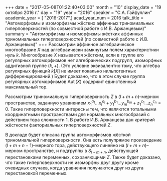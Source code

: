+++
date = "2017-05-08T01:22:40+03:00"
month = "10"
display_date = "19 октября 2016 г."
day = "19"
year = "2016"
speaker = "С.А. Гайфуллин"
academic_year = [ "2016-2017",]
acad_year_num = 2016
talk_title = "Автоморфизмы и изоморфизмы жёстких аффинных триномиальных гиперповерхностей (по совместной работе с И.В. Аржанцевым)"
summary = "Автоморфизмы и изоморфизмы жёстких аффинных триномиальных гиперповерхностей (по совместной работе с И.В. Аржанцевым)"
+++
Рассмотрим аффинное алгебраическое многообразие $X$ над алгебраически
замкнутым полем характеристики нуль $k$. Многообразие $X$ называется жёстким,
если в группе его регулярных автоморфизмов нет алгебраических подгрупп,
изоморфных аддитивной группе $(k,+)$. (Это условие эквивалентно тому, что
алгебра регулярных функций $k[X]$ не имеет локально нильпотентных
дифференцирований.) Будет доказано, что в этом случае группа регулярных
автоморфизмов $\operatorname{Aut}(X)$ содержит единственный максимальный тор.

Рассмотрим триномиальную гиперповерхность $Z$ в $(l+m+n)$–мерном пространстве,
заданную уравнением
$x_1^{a_1}…x_l^{a_l}+y_1^{b_1}…y_m^{b_m}+z_1^{c_1}…z_n^{c_n}=0$. Такие
гиперповерхности интересны тем, что являются тотальными координатными
пространствами для нормальных многообразий с действием тора сложности 1. В
работе И.В. Аржанцева дан критерий жёсткости факториальных гиперповерхностей
$Z$.

В докладе будет описана группа автоморфизмов жёсткой триномиальной
гиперповерхности. Она есть полупрямое произведение $(l+m+n-1)$–мерного тора,
действующего линейно на $(l+m+n)$–мерном пространстве, и подгруппы в
$S_{l+m+n}$, действующей перестановками переменных, сохраняющими $Z$. Также
будет доказано, что такие гиперповерхности не изоморфны друг другу кроме
очевидных случаев, когда уравнения получаются друг из друга перестановкой
переменных.

